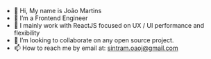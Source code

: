 - 👋 Hi, My name is João Martins
- 👀 I’m a Frontend Engineer
- 🌱 I mainly work with ReactJS focused on UX / UI performance and flexibility 
- 💞️ I’m looking to collaborate on any open source project.
- 📫 How to reach me by email at: sintram.oaoj@gmail.com
